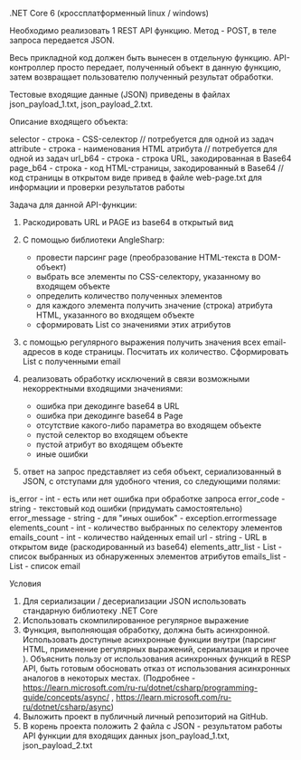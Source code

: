 ﻿
.NET Core 6 (кроссплатформенный linux / windows)

Необходимо реализовать 1 REST API функцию.
Метод - POST, в теле запроса передается JSON.

Весь прикладной код должен быть вынесен в отдельную функцию. API-контроллер просто передает, полученный объект в данную функцию, затем возвращает пользователю полученный результат обработки. 

Тестовые входящие данные (JSON) приведены в файлах json_payload_1.txt, json_payload_2.txt.

Описание входящего объекта:

selector - строка - CSS-селектор                   // потребуется для одной из задач
attribute - строка - наименования HTML атрибута    // потребуется для одной из задач
url_b64 - строка - строка URL, закодированная в Base64
page_b64 - строка - код HTML-страницы, закодированный в Base64       // код страницы в открытом виде привед в файле web-page.txt для информации и проверки результатов работы


Задача для данной API-функции:

1) Раскодировать URL и PAGE из base64 в открытый вид

2) С помощью библиотеки AngleSharp:
	- провести парсинг page (преобразование HTML-текста в DOM-объект)
	- выбрать все элементы по CSS-селектору, указанному во входящем объекте
	- определить количество полученных элементов
	- для каждого элемента получить значение (строка) атрибута HTML, указанного во входящем объекте
	- сформировать List<string> cо значениями этих атрибутов

3) с помощью регулярного выражения получить значения всех email-адресов в коде страницы. Посчитать их количество. Сформировать List<string> с полученными email

4) реализовать обработку исключений в связи возможными некорректными входящими значениями: 
	- ошибка при декодинге base64 в URL
	- ошибка при декодинге base64 в Page
	- отсутствие какого-либо параметра во входящем объекте
	- пустой селектор во входящем объекте
	- пустой атрибут во входящем объекте
	- иные ошибки

5) ответ на запрос представляет из себя объект, сериализованный в JSON, с отступами для удобного чтения, со следующими полями:

is_error - int - есть или нет ошибка при обработке запроса
error_code - string - текстовый код ошибки (придумать самостоятельно)
error_message - string - для "иных ошибок" - exception.errormessage
elements_count - int - количество выбранных по селектору элементов
emails_count - int - количество найденных email
url - string - URL в открытом виде (раскодированный из base64)
elements_attr_list - List<string> - список выбранных из обнаруженных элементов атрибутов
emails_list - List<string> - список email




Условия

1) Для сериализации / десериализации JSON использовать стандарную библиотеку .NET Core 
2) Использовать скомпилированное регулярное выражение
3) Функция, выполняющая обработку, должна быть асинхронной. Использовать доступные асинхронные функции внутри (парсинг HTML, применение регулярных выражений, сериализация и прочее ). Объяснить пользу от использования асинхронных функций в RESP API, быть готовым обосновать отказ от использования асинхронных аналогов в некоторых местах. (Подробнее - https://learn.microsoft.com/ru-ru/dotnet/csharp/programming-guide/concepts/async/ , https://learn.microsoft.com/ru-ru/dotnet/csharp/async)
4) Выложить проект в публичный личный репозиторий на GitHub.
5) В корень проекта положить 2 файла с JSON - результатом работы API функции для входящих данных json_payload_1.txt, json_payload_2.txt